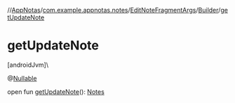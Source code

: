 //[AppNotas](../../../../index.md)/[com.example.appnotas.notes](../../index.md)/[EditNoteFragmentArgs](../index.md)/[Builder](index.md)/[getUpdateNote](get-update-note.md)

# getUpdateNote

[androidJvm]\

@[Nullable](https://developer.android.com/reference/kotlin/androidx/annotation/Nullable.html)

open fun [getUpdateNote](get-update-note.md)(): [Notes](../../../com.example.appnotas.database/-notes/index.md)
